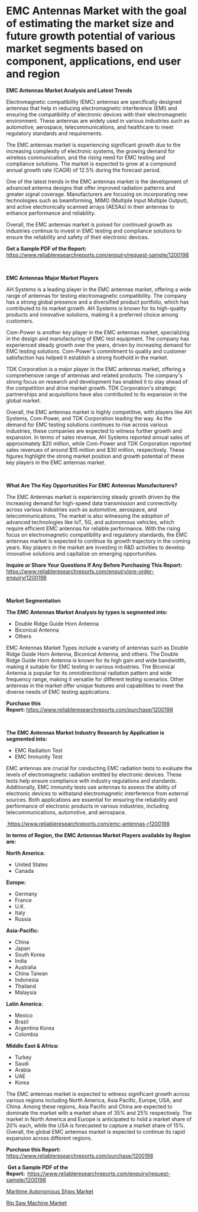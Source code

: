 <p><h1>EMC Antennas Market with the goal of estimating the market size and future growth potential of various market segments based on component, applications, end user and region</h1></p><p><strong>EMC Antennas Market Analysis and Latest Trends</strong></p>
<p><p>Electromagnetic compatibility (EMC) antennas are specifically designed antennas that help in reducing electromagnetic interference (EMI) and ensuring the compatibility of electronic devices with their electromagnetic environment. These antennas are widely used in various industries such as automotive, aerospace, telecommunications, and healthcare to meet regulatory standards and requirements.</p><p>The EMC antennas market is experiencing significant growth due to the increasing complexity of electronic systems, the growing demand for wireless communication, and the rising need for EMC testing and compliance solutions. The market is expected to grow at a compound annual growth rate (CAGR) of 12.5% during the forecast period.</p><p>One of the latest trends in the EMC antennas market is the development of advanced antenna designs that offer improved radiation patterns and greater signal coverage. Manufacturers are focusing on incorporating new technologies such as beamforming, MIMO (Multiple Input Multiple Output), and active electronically scanned arrays (AESAs) in their antennas to enhance performance and reliability.</p><p>Overall, the EMC antennas market is poised for continued growth as industries continue to invest in EMC testing and compliance solutions to ensure the reliability and safety of their electronic devices.</p></p>
<p><strong>Get a Sample PDF of the Report:&nbsp;</strong> <a href="https://www.reliableresearchreports.com/enquiry/request-sample/1200198">https://www.reliableresearchreports.com/enquiry/request-sample/1200198</a></p>
<p>&nbsp;</p>
<p><strong>EMC Antennas Major Market Players</strong></p>
<p><p>AH Systems is a leading player in the EMC antennas market, offering a wide range of antennas for testing electromagnetic compatibility. The company has a strong global presence and a diversified product portfolio, which has contributed to its market growth. AH Systems is known for its high-quality products and innovative solutions, making it a preferred choice among customers.</p><p>Com-Power is another key player in the EMC antennas market, specializing in the design and manufacturing of EMC test equipment. The company has experienced steady growth over the years, driven by increasing demand for EMC testing solutions. Com-Power's commitment to quality and customer satisfaction has helped it establish a strong foothold in the market.</p><p>TDK Corporation is a major player in the EMC antennas market, offering a comprehensive range of antennas and related products. The company's strong focus on research and development has enabled it to stay ahead of the competition and drive market growth. TDK Corporation's strategic partnerships and acquisitions have also contributed to its expansion in the global market.</p><p>Overall, the EMC antennas market is highly competitive, with players like AH Systems, Com-Power, and TDK Corporation leading the way. As the demand for EMC testing solutions continues to rise across various industries, these companies are expected to witness further growth and expansion. In terms of sales revenue, AH Systems reported annual sales of approximately $20 million, while Com-Power and TDK Corporation reported sales revenues of around $15 million and $30 million, respectively. These figures highlight the strong market position and growth potential of these key players in the EMC antennas market.</p></p>
<p>&nbsp;</p>
<p><strong>What Are The Key Opportunities For EMC Antennas Manufacturers?</strong></p>
<p><p>The EMC Antennas market is experiencing steady growth driven by the increasing demand for high-speed data transmission and connectivity across various industries such as automotive, aerospace, and telecommunications. The market is also witnessing the adoption of advanced technologies like IoT, 5G, and autonomous vehicles, which require efficient EMC antennas for reliable performance. With the rising focus on electromagnetic compatibility and regulatory standards, the EMC antennas market is expected to continue its growth trajectory in the coming years. Key players in the market are investing in R&D activities to develop innovative solutions and capitalize on emerging opportunities.</p></p>
<p><strong>Inquire or Share Your Questions If Any Before Purchasing This Report:</strong> <a href="https://www.reliableresearchreports.com/enquiry/pre-order-enquiry/1200198">https://www.reliableresearchreports.com/enquiry/pre-order-enquiry/1200198</a></p>
<p>&nbsp;</p>
<p><strong>Market Segmentation</strong></p>
<p><strong>The EMC Antennas Market Analysis by types is segmented into:</strong></p>
<p><ul><li>Double Ridge Guide Horn Antenna</li><li>Biconical Antenna</li><li>Others</li></ul></p>
<p><p>EMC Antennas Market Types include a variety of antennas such as Double Ridge Guide Horn Antenna, Biconical Antenna, and others. The Double Ridge Guide Horn Antenna is known for its high gain and wide bandwidth, making it suitable for EMC testing in various industries. The Biconical Antenna is popular for its omnidirectional radiation pattern and wide frequency range, making it versatile for different testing scenarios. Other antennas in the market offer unique features and capabilities to meet the diverse needs of EMC testing applications.</p></p>
<p><strong>Purchase this Report:&nbsp;</strong><a href="https://www.reliableresearchreports.com/purchase/1200198">https://www.reliableresearchreports.com/purchase/1200198</a></p>
<p>&nbsp;</p>
<p><strong>The EMC Antennas Market Industry Research by Application is segmented into:</strong></p>
<p><ul><li>EMC Radiation Test</li><li>EMC Immunity Test</li></ul></p>
<p><p>EMC antennas are crucial for conducting EMC radiation tests to evaluate the levels of electromagnetic radiation emitted by electronic devices. These tests help ensure compliance with industry regulations and standards. Additionally, EMC immunity tests use antennas to assess the ability of electronic devices to withstand electromagnetic interference from external sources. Both applications are essential for ensuring the reliability and performance of electronic products in various industries, including telecommunications, automotive, and aerospace.</p></p>
<p><a href="https://www.reliableresearchreports.com/emc-antennas-r1200198">&nbsp;https://www.reliableresearchreports.com/emc-antennas-r1200198</a></p>
<p><strong>In terms of Region, the EMC Antennas Market Players available by Region are:</strong></p>
<p>
    <p> <strong> North America: </strong>
        <ul>
            <li>United States</li>
            <li>Canada</li>
        </ul>
        </p> 
    <p> <strong> Europe: </strong>
        <ul>
            <li>Germany</li>
            <li>France</li>
            <li>U.K.</li>
            <li>Italy</li>
            <li>Russia</li>
        </ul>
        </p> 
    <p> <strong> Asia-Pacific: </strong>
        <ul>
            <li>China</li>
            <li>Japan</li>
            <li>South Korea</li>
            <li>India</li>
            <li>Australia</li>
            <li>China Taiwan</li>
            <li>Indonesia</li>
            <li>Thailand</li>
            <li>Malaysia</li>
        </ul>
        </p> 
    <p> <strong> Latin America: </strong>
        <ul>
            <li>Mexico</li>
            <li>Brazil</li>
            <li>Argentina Korea</li>
            <li>Colombia</li>
        </ul>
        </p> 
    <p> <strong> Middle East & Africa: </strong>
        <ul>
            <li>Turkey</li>
            <li>Saudi</li>
            <li>Arabia</li>
            <li>UAE</li>
            <li>Korea</li>
        </ul>
    </p>
    </p>
<p><p>The EMC antennas market is expected to witness significant growth across various regions including North America, Asia Pacific, Europe, USA, and China. Among these regions, Asia Pacific and China are expected to dominate the market with a market share of 35% and 25% respectively. The market in North America and Europe is anticipated to hold a market share of 20% each, while the USA is forecasted to capture a market share of 15%. Overall, the global EMC antennas market is expected to continue its rapid expansion across different regions.</p></p>
<p><strong>Purchase this Report: </strong><a href="https://www.reliableresearchreports.com/purchase/1200198">https://www.reliableresearchreports.com/purchase/1200198</a></p>
<p>&nbsp;<strong>Get a Sample PDF of the Report:&nbsp;&nbsp;</strong><a href="https://www.reliableresearchreports.com/enquiry/request-sample/1200198">https://www.reliableresearchreports.com/enquiry/request-sample/1200198</a></p>
<p><strong></strong></p>
<p><p><a href="https://view.publitas.com/reportprime-1/market-forecast-global-maritime-autonomous-ships-trends-and-impact-analysis-2024-2031-by-application-commercial-scientific-military-security-and-by-type-remote-control-fully-autonomous/">Maritime Autonomous Ships Market</a></p><p><a href="https://issuu.com/reportprime-2/docs/rip-saw-machine-market-size-2030.pptx">Rip Saw Machine Market</a></p></p>